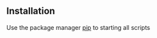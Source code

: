 ## Installation

Use the package manager [pip](https://pip.pypa.io/en/stable/) to starting all scripts
